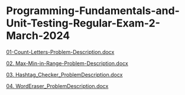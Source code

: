 # Programming-Fundamentals-and-Unit-Testing-Regular-Exam-2-March-2024

[01-Count-Letters-Problem-Description.docx](https://github.com/user-attachments/files/19935874/01-Count-Letters-Problem-Description.docx)

[02. Max-Min-in-Range-Problem-Description.docx](https://github.com/user-attachments/files/19935877/02.Max-Min-in-Range-Problem-Description.docx)

[03. Hashtag_Checker_ProblemDescription.docx](https://github.com/user-attachments/files/19935880/03.Hashtag_Checker_ProblemDescription.docx)

[04. WordEraser_ProblemDescription.docx](https://github.com/user-attachments/files/19935883/04.WordEraser_ProblemDescription.docx)
